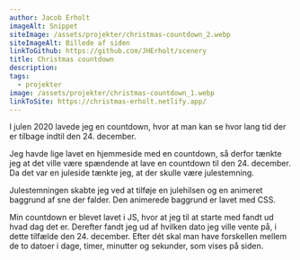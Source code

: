```yaml
---
author: Jacob Erholt
imageAlt: Snippet
siteImage: /assets/projekter/christmas-countdown_2.webp
siteImageAlt: Billede af siden
linkToGithub: https://github.com/JHErholt/scenery
title: Christmas countdown
description:
tags:
  - projekter
image: /assets/projekter/christmas-countdown_1.webp
linkToSite: https://christmas-erholt.netlify.app/
---
```

<p>I julen 2020 lavede jeg en countdown, hvor at man kan se hvor lang tid der er tilbage indtil den 24. december.</P>

<p>Jeg havde lige lavet en hjemmeside med en countdown, så derfor tænkte jeg at det ville være spændende at lave en countdown til den 24. december. Da det var en juleside tænkte jeg, at der skulle være julestemning. </P>


<p>Julestemningen skabte jeg ved at tilføje en julehilsen og en animeret baggrund af sne der falder. Den animerede baggrund er lavet med CSS.</P>
<p>Min countdown er blevet lavet i JS, hvor at jeg til at starte med fandt ud hvad dag det er. Derefter fandt jeg ud af hvilken dato jeg ville vente på, i dette tilfælde den 24. december. Efter dét skal man have forskellen mellem de to datoer i dage, timer, minutter og sekunder, som vises på siden. </P>